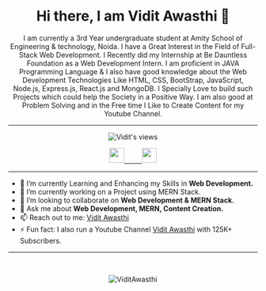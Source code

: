 
<h1 align='center'>Hi there, I am Vidit Awasthi 👋</h1>

<p align="center">I am currently a 3rd Year undergraduate student at Amity School of Engineering & technology, Noida. I have a Great Interest in the Field of Full-Stack Web Development. I Recently did my Internship at Be Dauntless Foundation as a Web Development Intern. I am proficient in JAVA Programming Language & I also have good knowledge about the Web Development Technologies Like HTML, CSS, BootStrap, JavaScript, Node.js, Express.js, React.js and MongoDB. I Specially Love to build such Projects which could help the Society in a Positive Way. I am also good at Problem Solving and in the Free time I Like to Create Content for my Youtube Channel.
</p>

<hr style="height:2px;border-width:0;color:gray;background-color:gray">


<div align='center'>
 
![Vidit's views](https://komarev.com/ghpvc/?username=ViditAwasthi)

</div>
<p align='center'>
<a href="https://www.linkedin.com/in/vidit-awasthi-768010195/" target="_blank"><img src="https://cdn.jsdelivr.net/npm/simple-icons@3.0.1/icons/linkedin.svg" height ="30" width ="30">
  &nbsp; &nbsp;  &nbsp; &nbsp;
  <a href="https://www.instagram.com/vidit_awasthi/?hl=en" target="_blank"><img src="https://cdn.jsdelivr.net/npm/simple-icons@3.0.1/icons/instagram.svg" height ="30" width ="30"></a>
  
</p>
<hr style="height:2px;border-width:0;color:gray;background-color:gray">


- 🌱 I’m currently Learning and Enhancing my Skills in <strong>Web Development.</strong>
- 🔭 I’m currently working on a Project using MERN Stack.
- 👯 I’m looking to collaborate on <strong>Web Development & MERN Stack.</strong>
- 💬 Ask me about <strong>Web Development, MERN, Content Creation.</strong>
- 📫 Reach out to me: <a href="https://www.linkedin.com/in/vidit-awasthi-768010195/" target="_blank">Vidit Awasthi</a>
- ⚡ Fun fact: I also run a Youtube Channel <a href="https://www.youtube.com/c/ViditAwasthi/featured" target="_blank">Vidit Awasthi</a> with 125K+ Subscribers.

<hr style="height:2px;border-width:0;color:gray;background-color:gray">

<br>





<p align='center'>
  <img src="https://github-readme-stats.vercel.app/api?username=ViditAwasthi&show_icons=true" alt="ViditAwasthi">
</p>


